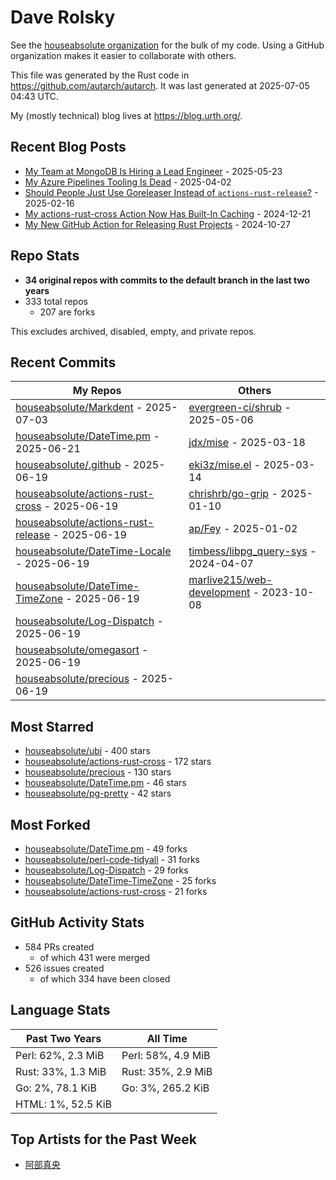 
# Dave Rolsky

See the [houseabsolute organization](https://github.com/houseabsolute) for the
bulk of my code. Using a GitHub organization makes it easier to collaborate
with others.

This file was generated by the Rust code in
https://github.com/autarch/autarch. It was last generated at 2025-07-05 04:43 UTC.

My (mostly technical) blog lives at https://blog.urth.org/.

## Recent Blog Posts

- [My Team at MongoDB Is Hiring a Lead Engineer](https://blog.urth.org/2025/05/23/my-team-at-mongodb-is-hiring-a-lead-engineer/) - 2025-05-23
- [My Azure Pipelines Tooling Is Dead](https://blog.urth.org/2025/04/02/my-azure-pipelines-tooling-is-dead/) - 2025-04-02
- [Should People Just Use Goreleaser Instead of `actions-rust-release`?](https://blog.urth.org/2025/02/16/should-people-just-use-goreleaser-instead-of-actions-rust-release/) - 2025-02-16
- [My actions-rust-cross Action Now Has Built-In Caching](https://blog.urth.org/2024/12/21/my-actions-rust-cross-action-now-has-built-in-caching/) - 2024-12-21
- [My New GitHub Action for Releasing Rust Projects](https://blog.urth.org/2024/10/27/my-new-github-action-for-releasing-rust-projects/) - 2024-10-27


## Repo Stats
- **34 original repos with commits to the default branch in the last two years**
- 333 total repos
  - 207 are forks

This excludes archived, disabled, empty, and private repos.

## Recent Commits
| My Repos | Others |
|----------|--------|
| [houseabsolute/Markdent](https://github.com/houseabsolute/Markdent) - 2025-07-03              | [evergreen-ci/shrub](https://github.com/evergreen-ci/shrub) - 2025-05-06                |
| [houseabsolute/DateTime.pm](https://github.com/houseabsolute/DateTime.pm) - 2025-06-21              | [jdx/mise](https://github.com/jdx/mise) - 2025-03-18                |
| [houseabsolute/.github](https://github.com/houseabsolute/.github) - 2025-06-19              | [eki3z/mise.el](https://github.com/eki3z/mise.el) - 2025-03-14                |
| [houseabsolute/actions-rust-cross](https://github.com/houseabsolute/actions-rust-cross) - 2025-06-19              | [chrishrb/go-grip](https://github.com/chrishrb/go-grip) - 2025-01-10                |
| [houseabsolute/actions-rust-release](https://github.com/houseabsolute/actions-rust-release) - 2025-06-19              | [ap/Fey](https://github.com/ap/Fey) - 2025-01-02                |
| [houseabsolute/DateTime-Locale](https://github.com/houseabsolute/DateTime-Locale) - 2025-06-19              | [timbess/libpg_query-sys](https://github.com/timbess/libpg_query-sys) - 2024-04-07                |
| [houseabsolute/DateTime-TimeZone](https://github.com/houseabsolute/DateTime-TimeZone) - 2025-06-19              | [marlive215/web-development](https://github.com/marlive215/web-development) - 2023-10-08                |
| [houseabsolute/Log-Dispatch](https://github.com/houseabsolute/Log-Dispatch) - 2025-06-19              |                 |
| [houseabsolute/omegasort](https://github.com/houseabsolute/omegasort) - 2025-06-19              |                 |
| [houseabsolute/precious](https://github.com/houseabsolute/precious) - 2025-06-19              |                 |


## Most Starred
- [houseabsolute/ubi](https://github.com/houseabsolute/ubi) - 400 stars
- [houseabsolute/actions-rust-cross](https://github.com/houseabsolute/actions-rust-cross) - 172 stars
- [houseabsolute/precious](https://github.com/houseabsolute/precious) - 130 stars
- [houseabsolute/DateTime.pm](https://github.com/houseabsolute/DateTime.pm) - 46 stars
- [houseabsolute/pg-pretty](https://github.com/houseabsolute/pg-pretty) - 42 stars


## Most Forked
- [houseabsolute/DateTime.pm](https://github.com/houseabsolute/DateTime.pm) - 49 forks
- [houseabsolute/perl-code-tidyall](https://github.com/houseabsolute/perl-code-tidyall) - 31 forks
- [houseabsolute/Log-Dispatch](https://github.com/houseabsolute/Log-Dispatch) - 29 forks
- [houseabsolute/DateTime-TimeZone](https://github.com/houseabsolute/DateTime-TimeZone) - 25 forks
- [houseabsolute/actions-rust-cross](https://github.com/houseabsolute/actions-rust-cross) - 21 forks


## GitHub Activity Stats
- 584 PRs created
  - of which 431 were merged
- 526 issues created
  - of which 334 have been closed

## Language Stats
| Past Two Years        | All Time                |
|-----------------------|-------------------------|
| Perl: 62%, 2.3 MiB              | Perl: 58%, 4.9 MiB                |
| Rust: 33%, 1.3 MiB              | Rust: 35%, 2.9 MiB                |
| Go: 2%, 78.1 KiB              | Go: 3%, 265.2 KiB                |
| HTML: 1%, 52.5 KiB              |                 |


## Top Artists for the Past Week
* [阿部真央](https://musicbrainz.org/artist/a00aefd8-ace1-483f-bba5-63f16cbce0f7)

